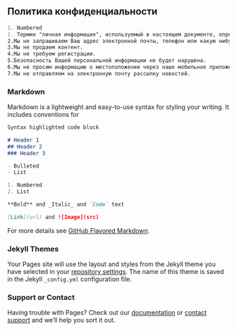## Политика конфиденциальности

```markdown
1. Numbered
1. Термин "личная информация", используемый в настоящем документе, определяется как любая информация, которая идентифицирует или может использоваться для идентификации, связи или поиска человека, к которому такая информация относится. Личная информация, которую мы собираем, будет являться предметом настоящей политики конфиденциальности, с вносимыми время от времени поправками.
2.Мы не запрашиваем Ваш адрес электронной почты, телефон или какую нибудь информацию о Вас.
3.Мы не продаем контент.
4.Мы не требуем регистрации.
5.Безопасность Вашей персональной информации не будет нарушена.
6.Мы не просим информацию о местоположении через наше мобильное приложение.
7.Мы не отправляем на электронную почту рассылку новостей.

```

### Markdown

Markdown is a lightweight and easy-to-use syntax for styling your writing. It includes conventions for

```markdown
Syntax highlighted code block

# Header 1
## Header 2
### Header 3

- Bulleted
- List

1. Numbered
2. List

**Bold** and _Italic_ and `Code` text

[Link](url) and ![Image](src)
```

For more details see [GitHub Flavored Markdown](https://guides.github.com/features/mastering-markdown/).

### Jekyll Themes

Your Pages site will use the layout and styles from the Jekyll theme you have selected in your [repository settings](https://github.com/ivagres/ivagres.github.io/settings). The name of this theme is saved in the Jekyll `_config.yml` configuration file.

### Support or Contact

Having trouble with Pages? Check out our [documentation](https://help.github.com/categories/github-pages-basics/) or [contact support](https://github.com/contact) and we’ll help you sort it out.
